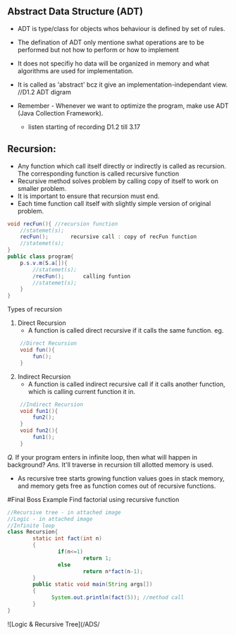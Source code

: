 ## Abstract Data Structure (ADT)
- ADT is type/class for objects whos behaviour is defined by set of rules.
- The defination of ADT only mentione swhat operations are to be performed but not how to perform or how to implement
- It does not specifiy ho data will be organized in memory and what algorithms are used for implementation.
- It is called as 'abstract' bcz it give an implementation-independant view.
//D1.2 ADT digram
- Remember - Whenever we want to optimize the program, make use ADT (Java Collection Framework).

  - listen starting of recording D1.2 till 3.17

## Recursion:
- Any function which call itself directly or indirectly is called as recursion. The corresponding function is called recursive function
- Recursive method solves problem by calling copy of itself to work on smaller problem.
- It is important to ensure that recursion must end.
- Each time function call itself with slightly simple version of original problem.

```java
void recFun(){ //recursion function
	//statemet(s);
	recFun();		recursive call : copy of recFun function
	//statemet(s);
}
public class program{
	p.s.v.m(S.a[]){
		//statemet(s);
		/recFun();	 	calling funtion
		//statemet(s);
	}
}
```
Types of recursion
1. Direct Recursion
	- A function is called direct recursive if it calls the same function. eg.
```java
	//Direct Recursion
	void fun(){
		fun();
	}
```
2. Indirect Recursion
	- A function is called indirect recursive call if it calls another function, which is calling current function it in.
```java
	//Indirect Recursion
	void fun1(){
		fun2();
	}
	void fun2(){
		fun1();
	}
```
*Q.* If your program enters in infinite loop, then what will happen in background? 
*Ans.* It'll traverse in recursion till allotted memory is used.
	
- As recursive tree starts growing function values goes in stack memory, and memory gets free as function comes out of recursive functions.
	
#Final Boss Example
Find factorial using recursive function
```java
//Recursive tree - in attached image
//Logic - in attached image	
//Infinite loop
class Recursion{
        static int fact(int n)
        {
                if(n<=1)
                        return 1;
                else
                        return n*fact(n-1);
        }
        public static void main(String args[])
        {
              System.out.println(fact(5)); //method call
        }
}
```
![Logic & Recursive Tree](/ADS/